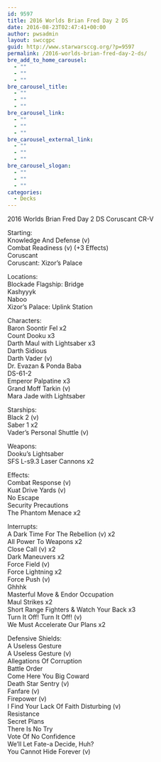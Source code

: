 ```yaml
---
id: 9597
title: 2016 Worlds Brian Fred Day 2 DS
date: 2016-08-23T02:47:41+00:00
author: pwsadmin
layout: swccgpc
guid: http://www.starwarsccg.org/?p=9597
permalink: /2016-worlds-brian-fred-day-2-ds/
bre_add_to_home_carousel:
  - ""
  - ""
  - ""
bre_carousel_title:
  - ""
  - ""
  - ""
bre_carousel_link:
  - ""
  - ""
  - ""
bre_carousel_external_link:
  - ""
  - ""
  - ""
bre_carousel_slogan:
  - ""
  - ""
  - ""
categories:
  - Decks
---
```

2016 Worlds Brian Fred Day 2 DS Coruscant CR-V

Starting:  
Knowledge And Defense (v)  
Combat Readiness (v) (+3 Effects)  
Coruscant  
Coruscant: Xizor’s Palace

Locations:  
Blockade Flagship: Bridge  
Kashyyyk  
Naboo  
Xizor’s Palace: Uplink Station

Characters:  
Baron Soontir Fel x2  
Count Dooku x3  
Darth Maul with Lightsaber x3  
Darth Sidious  
Darth Vader (v)  
Dr. Evazan & Ponda Baba  
DS-61-2  
Emperor Palpatine x3  
Grand Moff Tarkin (v)  
Mara Jade with Lightsaber

Starships:  
Black 2 (v)  
Saber 1 x2  
Vader’s Personal Shuttle (v)

Weapons:  
Dooku’s Lightsaber  
SFS L-s9.3 Laser Cannons x2

Effects:  
Combat Response (v)  
Kuat Drive Yards (v)  
No Escape  
Security Precautions  
The Phantom Menace x2

Interrupts:  
A Dark Time For The Rebellion (v) x2  
All Power To Weapons x2  
Close Call (v) x2  
Dark Maneuvers x2  
Force Field (v)  
Force Lightning x2  
Force Push (v)  
Ghhhk  
Masterful Move & Endor Occupation  
Maul Strikes x2  
Short Range Fighters & Watch Your Back x3  
Turn It Off! Turn It Off! (v)  
We Must Accelerate Our Plans x2

Defensive Shields:  
A Useless Gesture  
A Useless Gesture (v)  
Allegations Of Corruption  
Battle Order  
Come Here You Big Coward  
Death Star Sentry (v)  
Fanfare (v)  
Firepower (v)  
I Find Your Lack Of Faith Disturbing (v)  
Resistance  
Secret Plans  
There Is No Try  
Vote Of No Confidence  
We’ll Let Fate-a Decide, Huh?  
You Cannot Hide Forever (v)
